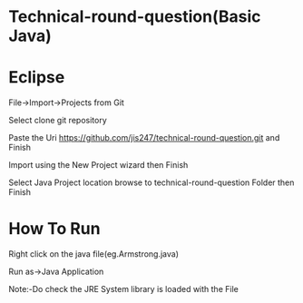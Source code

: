 
# Technical-round-question(Basic Java)


# Eclipse

File->Import->Projects from Git

Select clone git repository

Paste the Uri https://github.com/jis247/technical-round-question.git and Finish

Import using the New Project wizard then Finish

Select Java Project location browse to technical-round-question Folder then Finish

# How To Run

Right click on the java file(eg.Armstrong.java)

Run as->Java Application

Note:-Do check the JRE System library is loaded with the File

